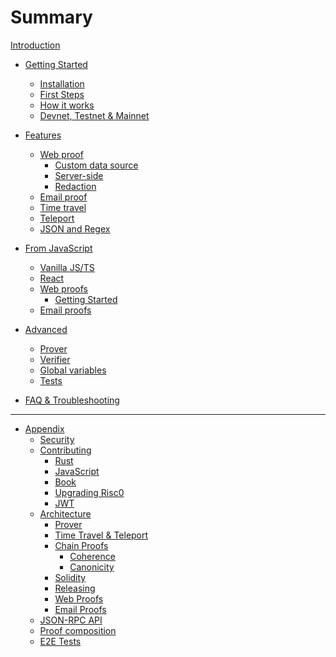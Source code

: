 # Summary

[Introduction](./introduction.md)

- [Getting Started]()

  - [Installation](./getting-started/installation.md)
  - [First Steps](./getting-started/first-steps.md)
  - [How it works](./getting-started/how-it-works.md)
  - [Devnet, Testnet & Mainnet](./getting-started/dev-and-production.md)

- [Features]()
  - [Web proof](./features/web.md)
    - [Custom data source](./web-proof/quickstart-guide.md)
    - [Server-side](./web-proof/server-side.md)
    - [Redaction](./web-proof/redaction.md)
  - [Email proof](./features/email.md)
  - [Time travel](./features/time-travel.md)
  - [Teleport](./features/teleport.md)
  - [JSON and Regex](./features/json-and-regex.md)

- [From JavaScript]()
  - [Vanilla JS/TS](./javascript/javascript.md)
  - [React](./javascript/react-hooks.md)
  - [Web proofs](./javascript/web-proofs.md)
    - [Getting Started](./javascript/getting-started.md)
  - [Email proofs](./javascript/email-proofs.md)

- [Advanced]()

  - [Prover](./advanced/prover.md)
  - [Verifier](./advanced/verifier.md)
  - [Global variables](./advanced/prover-global-variables.md)
  - [Tests](./advanced/tests.md)

- [FAQ & Troubleshooting](./faq-troubleshooting.md)

---

- [Appendix]()
  - [Security](./appendix/security.md)
  - [Contributing](./appendix/contributing/overview.md)
    - [Rust](./appendix/contributing/rust.md)
    - [JavaScript](./appendix/contributing/javascript.md)
    - [Book](./appendix/contributing/book.md)
    - [Upgrading Risc0](./appendix/contributing/upgrading_risc0.md)
    - [JWT](./appendix/contributing/jwt.md)
  - [Architecture](./appendix/architecture/overview.md)
    - [Prover](./appendix/architecture/prover.md)
    - [Time Travel & Teleport](./appendix/architecture/time_travel_teleport.md)
    - [Chain Proofs](./appendix/architecture/chain_proof.md)
      - [Coherence](./appendix/architecture/chain_proof/coherence.md)
      - [Canonicity](./appendix/architecture/chain_proof/canonicity.md)
    - [Solidity](./appendix/architecture/solidity.md)
    - [Releasing](./appendix/architecture/releasing.md)
    - [Web Proofs](./appendix/architecture/web_proof.md)
    - [Email Proofs](./appendix/architecture/email_proof.md)
  - [JSON-RPC API](./appendix/api.md)
  - [Proof composition](./appendix/proof_composition.md)
  - [E2E Tests](./appendix/e2e-tests/e2e-test-setup.md)
